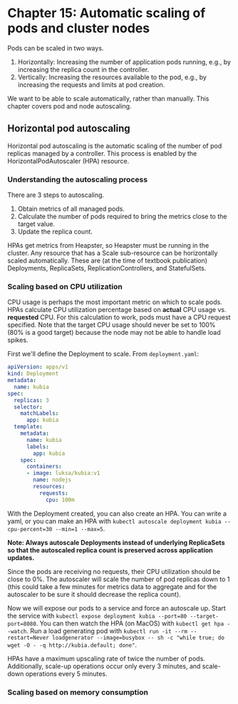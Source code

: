 # Chapter 15: Automatic scaling of pods and cluster nodes

Pods can be scaled in two ways.

1. Horizontally: Increasing the number of application pods running, e.g., by increasing the replica count in the controller.
2. Vertically: Increasing the resources available to the pod, e.g., by increasing the requests and limits at pod creation.

We want to be able to scale automatically, rather than manually. This chapter covers pod and node autoscaling.

## Horizontal pod autoscaling

Horizontal pod autoscaling is the automatic scaling of the number of pod replicas managed by a controller. This process is enabled by the HorizontalPodAutoscaler (HPA) resource.

### Understanding the autoscaling process

There are 3 steps to autoscaling.

1. Obtain metrics of all managed pods.
2. Calculate the number of pods required to bring the metrics close to the target value.
3. Update the replica count.

HPAs get metrics from Heapster, so Heapster must be running in the cluster. Any resource that has a Scale sub-resource can be horizontally scaled automatically. These are (at the time of textbook publication) Deployments, ReplicaSets, ReplicationControllers, and StatefulSets.

### Scaling based on CPU utilization

CPU usage is perhaps the most important metric on which to scale pods. HPAs calculate CPU utilization percentage based on **actual** CPU usage vs. **requested** CPU. For this calculation to work, pods must have a CPU request specified. Note that the target CPU usage should never be set to 100% (80% is a good target) because the node may not be able to handle load spikes.

First we'll define the Deployment to scale. From `deployment.yaml`:

```yaml
apiVersion: apps/v1
kind: Deployment
metadata:
  name: kubia
spec:
  replicas: 3
  selector:  
    matchLabels:
      app: kubia
  template:
    metadata:
      name: kubia
      labels:
        app: kubia
    spec:
      containers:
      - image: luksa/kubia:v1
        name: nodejs
        resources:
          requests:
            cpu: 100m
```

With the Deployment created, you can also create an HPA. You can write a yaml, or you can make an HPA with `kubectl autoscale deployment kubia --cpu-percent=30 --min=1 --max=5`.

**Note: Always autoscale Deployments instead of underlying ReplicaSets so that the autoscaled replica count is preserved across application updates.**

Since the pods are receiving no requests, their CPU utilization should be close to 0%. The autoscaler will scale the number of pod replicas down to 1 (this could take a few minutes for metrics data to aggregate and for the autoscaler to be sure it should decrease the replica count).

Now we will expose our pods to a service and force an autoscale up. Start the service with `kubectl expose deployment kubia --port=80 --target-port=8080`. You can then watch the HPA (on MacOS) with `kubectl get hpa --watch`. Run a load generating pod with `kubectl run -it --rm --restart=Never loadgenerator --image=busybox -- sh -c "while true; do wget -O - -q http://kubia.default; done"`.

HPAs have a maximum upscaling rate of twice the number of pods. Additionally, scale-up operations occur only every 3 minutes, and scale-down operations every 5 minutes.

### Scaling based on memory consumption


